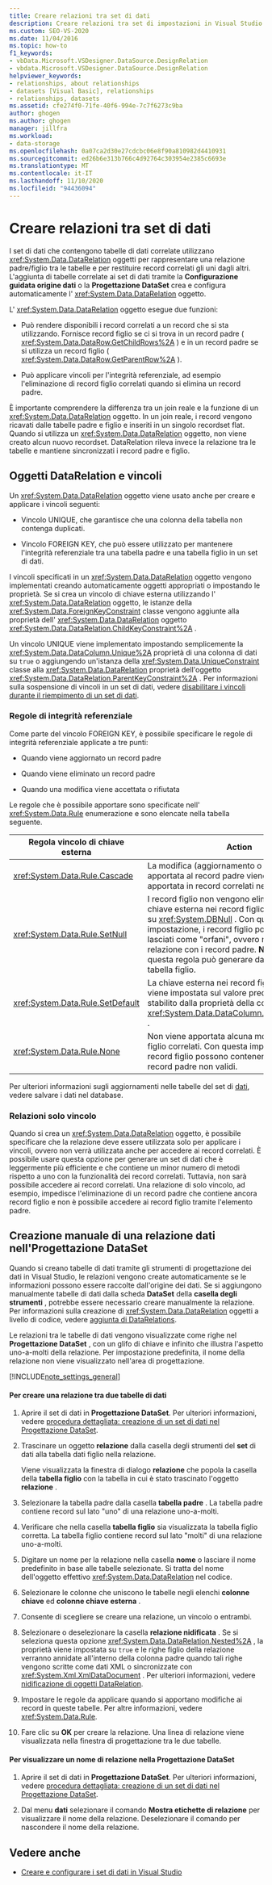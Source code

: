 ```yaml
---
title: Creare relazioni tra set di dati
description: Creare relazioni tra set di impostazioni in Visual Studio. Informazioni sugli oggetti e sui vincoli DataRelation. Creare manualmente una relazione dati in gestione DataSet.
ms.custom: SEO-VS-2020
ms.date: 11/04/2016
ms.topic: how-to
f1_keywords:
- vbData.Microsoft.VSDesigner.DataSource.DesignRelation
- vbdata.Microsoft.VSDesigner.DataSource.DesignRelation
helpviewer_keywords:
- relationships, about relationships
- datasets [Visual Basic], relationships
- relationships, datasets
ms.assetid: cfe274f0-71fe-40f6-994e-7c7f6273c9ba
author: ghogen
ms.author: ghogen
manager: jillfra
ms.workload:
- data-storage
ms.openlocfilehash: 0a07ca2d30e27cdcbc06e8f90a810982d4410931
ms.sourcegitcommit: ed26b6e313b766c4d92764c303954e2385c6693e
ms.translationtype: MT
ms.contentlocale: it-IT
ms.lasthandoff: 11/10/2020
ms.locfileid: "94436094"
---
```

# <a name="create-relationships-between-datasets"></a>Creare relazioni tra set di dati
I set di dati che contengono tabelle di dati correlate utilizzano <xref:System.Data.DataRelation> oggetti per rappresentare una relazione padre/figlio tra le tabelle e per restituire record correlati gli uni dagli altri. L'aggiunta di tabelle correlate ai set di dati tramite la **Configurazione guidata origine dati** o la **Progettazione DataSet** crea e configura automaticamente l' <xref:System.Data.DataRelation> oggetto.

L' <xref:System.Data.DataRelation> oggetto esegue due funzioni:

- Può rendere disponibili i record correlati a un record che si sta utilizzando. Fornisce record figlio se ci si trova in un record padre ( <xref:System.Data.DataRow.GetChildRows%2A> ) e in un record padre se si utilizza un record figlio ( <xref:System.Data.DataRow.GetParentRow%2A> ).

- Può applicare vincoli per l'integrità referenziale, ad esempio l'eliminazione di record figlio correlati quando si elimina un record padre.

È importante comprendere la differenza tra un join reale e la funzione di un <xref:System.Data.DataRelation> oggetto. In un join reale, i record vengono ricavati dalle tabelle padre e figlio e inseriti in un singolo recordset flat. Quando si utilizza un <xref:System.Data.DataRelation> oggetto, non viene creato alcun nuovo recordset. DataRelation rileva invece la relazione tra le tabelle e mantiene sincronizzati i record padre e figlio.

## <a name="datarelation-objects-and-constraints"></a>Oggetti DataRelation e vincoli
Un <xref:System.Data.DataRelation> oggetto viene usato anche per creare e applicare i vincoli seguenti:

- Vincolo UNIQUE, che garantisce che una colonna della tabella non contenga duplicati.

- Vincolo FOREIGN KEY, che può essere utilizzato per mantenere l'integrità referenziale tra una tabella padre e una tabella figlio in un set di dati.

I vincoli specificati in un <xref:System.Data.DataRelation> oggetto vengono implementati creando automaticamente oggetti appropriati o impostando le proprietà. Se si crea un vincolo di chiave esterna utilizzando l' <xref:System.Data.DataRelation> oggetto, le istanze della <xref:System.Data.ForeignKeyConstraint> classe vengono aggiunte alla proprietà dell' <xref:System.Data.DataRelation> oggetto <xref:System.Data.DataRelation.ChildKeyConstraint%2A> .

Un vincolo UNIQUE viene implementato impostando semplicemente la <xref:System.Data.DataColumn.Unique%2A> proprietà di una colonna di dati su `true` o aggiungendo un'istanza della <xref:System.Data.UniqueConstraint> classe alla <xref:System.Data.DataRelation> proprietà dell'oggetto <xref:System.Data.DataRelation.ParentKeyConstraint%2A> . Per informazioni sulla sospensione di vincoli in un set di dati, vedere [disabilitare i vincoli durante il riempimento di un set di dati](../data-tools/turn-off-constraints-while-filling-a-dataset.md).

### <a name="referential-integrity-rules"></a>Regole di integrità referenziale
Come parte del vincolo FOREIGN KEY, è possibile specificare le regole di integrità referenziale applicate a tre punti:

- Quando viene aggiornato un record padre

- Quando viene eliminato un record padre

- Quando una modifica viene accettata o rifiutata

Le regole che è possibile apportare sono specificate nell' <xref:System.Data.Rule> enumerazione e sono elencate nella tabella seguente.

|Regola vincolo di chiave esterna|Action|
| - |------------|
|<xref:System.Data.Rule.Cascade>|La modifica (aggiornamento o eliminazione) apportata al record padre viene inoltre apportata in record correlati nella tabella figlio.|
|<xref:System.Data.Rule.SetNull>|I record figlio non vengono eliminati, ma la chiave esterna nei record figlio viene impostata su <xref:System.DBNull> . Con questa impostazione, i record figlio possono essere lasciati come "orfani", ovvero non hanno alcuna relazione con i record padre. **Nota:** L'utilizzo di questa regola può generare dati non validi nella tabella figlio.|
|<xref:System.Data.Rule.SetDefault>|La chiave esterna nei record figlio correlati viene impostata sul valore predefinito, come stabilito dalla proprietà della colonna <xref:System.Data.DataColumn.DefaultValue%2A> .|
|<xref:System.Data.Rule.None>|Non viene apportata alcuna modifica ai record figlio correlati. Con questa impostazione, i record figlio possono contenere riferimenti a record padre non validi.|

Per ulteriori informazioni sugli aggiornamenti nelle tabelle del set di [dati](../data-tools/save-data-back-to-the-database.md), vedere salvare i dati nel database.

### <a name="constraint-only-relations"></a>Relazioni solo vincolo
Quando si crea un <xref:System.Data.DataRelation> oggetto, è possibile specificare che la relazione deve essere utilizzata solo per applicare i vincoli, ovvero non verrà utilizzata anche per accedere ai record correlati. È possibile usare questa opzione per generare un set di dati che è leggermente più efficiente e che contiene un minor numero di metodi rispetto a uno con la funzionalità dei record correlati. Tuttavia, non sarà possibile accedere ai record correlati. Una relazione di solo vincolo, ad esempio, impedisce l'eliminazione di un record padre che contiene ancora record figlio e non è possibile accedere ai record figlio tramite l'elemento padre.

## <a name="manually-creating-a-data-relation-in-the-dataset-designer"></a>Creazione manuale di una relazione dati nell'Progettazione DataSet
Quando si creano tabelle di dati tramite gli strumenti di progettazione dei dati in Visual Studio, le relazioni vengono create automaticamente se le informazioni possono essere raccolte dall'origine dei dati. Se si aggiungono manualmente tabelle di dati dalla scheda **DataSet** della **casella degli strumenti** , potrebbe essere necessario creare manualmente la relazione. Per informazioni sulla creazione di <xref:System.Data.DataRelation> oggetti a livello di codice, vedere [aggiunta di DataRelations](/dotnet/framework/data/adonet/dataset-datatable-dataview/adding-datarelations).

Le relazioni tra le tabelle di dati vengono visualizzate come righe nel **Progettazione DataSet** , con un glifo di chiave e infinito che illustra l'aspetto uno-a-molti della relazione. Per impostazione predefinita, il nome della relazione non viene visualizzato nell'area di progettazione.

[!INCLUDE[note_settings_general](../data-tools/includes/note_settings_general_md.md)]

#### <a name="to-create-a-relationship-between-two-data-tables"></a>Per creare una relazione tra due tabelle di dati

1. Aprire il set di dati in **Progettazione DataSet**. Per ulteriori informazioni, vedere [procedura dettagliata: creazione di un set di dati nel Progettazione DataSet](walkthrough-creating-a-dataset-with-the-dataset-designer.md).

2. Trascinare un oggetto **relazione** dalla casella degli strumenti del **set** di dati alla tabella dati figlio nella relazione.

     Viene visualizzata la finestra di dialogo **relazione** che popola la casella della **tabella figlio** con la tabella in cui è stato trascinato l'oggetto **relazione** .

3. Selezionare la tabella padre dalla casella **tabella padre** . La tabella padre contiene record sul lato "uno" di una relazione uno-a-molti.

4. Verificare che nella casella **tabella figlio** sia visualizzata la tabella figlio corretta. La tabella figlio contiene record sul lato "molti" di una relazione uno-a-molti.

5. Digitare un nome per la relazione nella casella **nome** o lasciare il nome predefinito in base alle tabelle selezionate. Si tratta del nome dell'oggetto effettivo <xref:System.Data.DataRelation> nel codice.

6. Selezionare le colonne che uniscono le tabelle negli elenchi **colonne chiave** ed **colonne chiave esterna** .

7. Consente di scegliere se creare una relazione, un vincolo o entrambi.

8. Selezionare o deselezionare la casella **relazione nidificata** . Se si seleziona questa opzione <xref:System.Data.DataRelation.Nested%2A> , la proprietà viene impostata su `true` e le righe figlio della relazione verranno annidate all'interno della colonna padre quando tali righe vengono scritte come dati XML o sincronizzate con <xref:System.Xml.XmlDataDocument> . Per ulteriori informazioni, vedere [nidificazione di oggetti DataRelation](/dotnet/framework/data/adonet/dataset-datatable-dataview/nesting-datarelations).

9. Impostare le regole da applicare quando si apportano modifiche ai record in queste tabelle. Per altre informazioni, vedere <xref:System.Data.Rule>.

10. Fare clic su **OK** per creare la relazione. Una linea di relazione viene visualizzata nella finestra di progettazione tra le due tabelle.

#### <a name="to-display-a-relation-name-in-the-dataset-designer"></a>Per visualizzare un nome di relazione nella Progettazione DataSet

1. Aprire il set di dati in **Progettazione DataSet**. Per ulteriori informazioni, vedere [procedura dettagliata: creazione di un set di dati nel Progettazione DataSet](walkthrough-creating-a-dataset-with-the-dataset-designer.md).

2. Dal menu **dati** selezionare il comando **Mostra etichette di relazione** per visualizzare il nome della relazione. Deselezionare il comando per nascondere il nome della relazione.

## <a name="see-also"></a>Vedere anche

- [Creare e configurare i set di dati in Visual Studio](../data-tools/create-and-configure-datasets-in-visual-studio.md)
